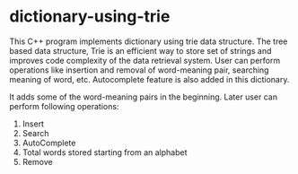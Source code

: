 # dictionary-using-trie
This C++ program implements dictionary using trie data structure. The tree based data structure, Trie is an efficient way to store set of strings and improves code complexity of the data retrieval system. User can perform operations like insertion and removal of word-meaning pair, searching meaning of word, etc. Autocomplete feature is also added in this dictionary.

It adds some of the word-meaning pairs in the beginning. Later user can perform following operations:

1. Insert
2. Search
3. AutoComplete
4. Total words stored starting from an alphabet
5. Remove
